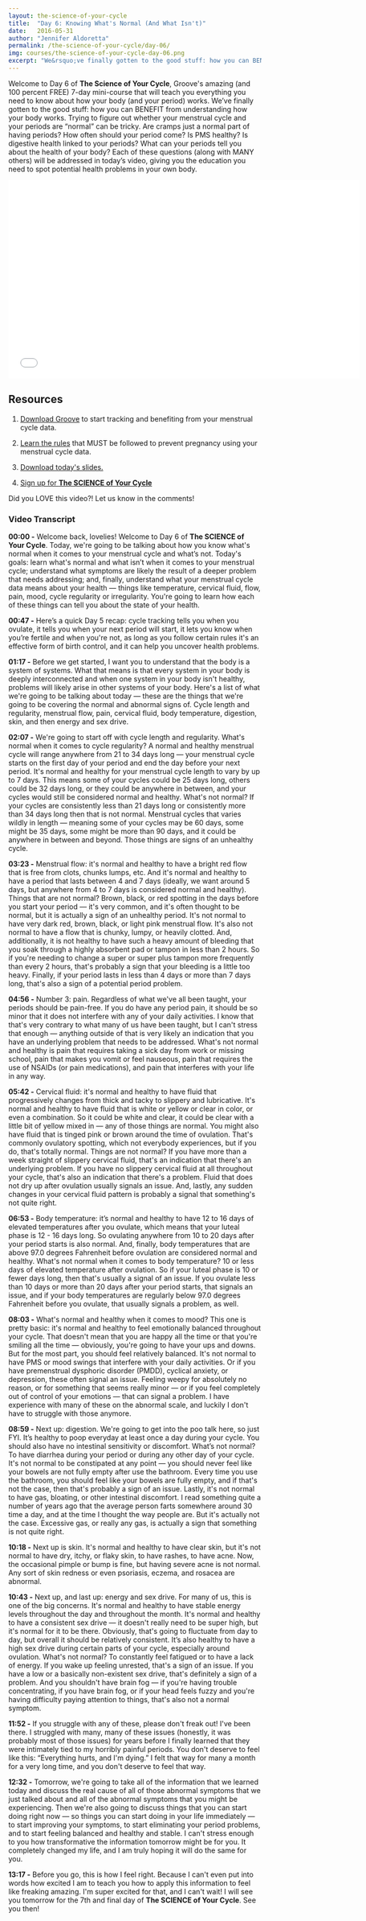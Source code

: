```yaml
---
layout: the-science-of-your-cycle
title:  "Day 6: Knowing What's Normal (And What Isn't)"
date:   2016-05-31
author: "Jennifer Aldoretta"
permalink: /the-science-of-your-cycle/day-06/
img: courses/the-science-of-your-cycle-day-06.png
excerpt: "We&rsquo;ve finally gotten to the good stuff: how you can BENEFIT from understanding how your body works. Trying to figure out whether your menstrual cycle and your periods are &ldquo;normal&rdquo; can be tricky. Are cramps just a normal part of having periods? How often should your period come? Is PMS healthy? Is digestive health linked to your periods? What can your periods tell you about the health of your body? Each of these questions (along with MANY others) will be addressed in today&rsquo;s video, giving you the education you need to spot potential health problems in your own body."
---
```



Welcome to Day 6 of <strong>The Science of Your Cycle</strong>, Groove's amazing (and 100 percent FREE) 7-day mini-course that will teach you everything you need to know about how your body (and your period) works. We&rsquo;ve finally gotten to the good stuff: how you can BENEFIT from understanding how your body works. Trying to figure out whether your menstrual cycle and your periods are &ldquo;normal&rdquo; can be tricky. Are cramps just a normal part of having periods? How often should your period come? Is PMS healthy? Is digestive health linked to your periods? What can your periods tell you about the health of your body? Each of these questions (along with MANY others) will be addressed in today&rsquo;s video, giving you the education you need to spot potential health problems in your own body. 

<div class="center" itemprop="video" itemscope="" itemtype="http://schema.org/VideoObject">
  <iframe class="video" width="700" height="394" src="//www.youtube.com/embed/I2_UDGAGgwQ?rel=0&amp;showinfo=0" frameborder="0" allowfullscreen></iframe>
  <meta itemprop="name" content="Green Your Period: Menstrual Cup Show & Tell (DivaCup & Me Luna)" />
  <meta itemprop="description" content="The Green Your Period video series is all about why sustainable and eco-friendly period products are great for your health and the environment." />
</div>

## Resources ##
1. <p><a class="text-link" href="http://www.readytogroove.com/the-cycle/chapter-7-the-rules-of-the-sympto-thermal-method/">Download Groove</a> to start tracking and benefiting from your menstrual cycle data.</p>
2. <p><a class="text-link" href="http://www.readytogroove.com/the-cycle/chapter-7-the-rules-of-the-sympto-thermal-method/">Learn the rules</a> that MUST be followed to prevent pregnancy using your menstrual cycle data.</p>
3. <p><a class="text-link" target="_blank" href="/download/The-Science-of-Your-Cycle-Day-06.pdf">Download today's slides.</a></p>
4. <p><a class="text-link" href="/start-here">Sign up for <strong>The SCIENCE of Your Cycle</strong></a></p>

Did you LOVE this video?! Let us know in the comments!

### Video Transcript ###

<strong>00:00 -</strong> Welcome back, lovelies! Welcome to Day 6 of <strong>The SCIENCE of Your Cycle</strong>. Today, we're going to be talking about how you know what's normal when it comes to your menstrual cycle and what’s not. Today's goals: learn what's normal and what isn’t when it comes to your menstrual cycle; understand what symptoms are likely the result of a deeper problem that needs addressing; and, finally, understand what your menstrual cycle data means about your health &mdash; things like temperature, cervical fluid, flow, pain, mood, cycle regularity or irregularity. You're going to learn how each of these things can tell you about the state of your health. 

<strong>00:47 -</strong> Here’s a quick Day 5 recap: cycle tracking tells you when you ovulate, it tells you when your next period will start, it lets you know when you’re fertile and when you're not, as long as you follow certain rules it's an effective form of birth control, and it can help you uncover health problems. 

<strong>01:17 -</strong> Before we get started, I want you to understand that the body is a system of systems. What that means is that every system in your body is deeply interconnected and when one system in your body isn't healthy, problems will likely arise in other systems of your body. Here's a list of what we're going to be talking about today &mdash; these are the things that we're going to be covering the normal and abnormal signs of. Cycle length and regularity, menstrual flow, pain, cervical fluid, body temperature, digestion, skin, and then energy and sex drive. 

<strong>02:07 -</strong> We're going to start off with cycle length and regularity. What's normal when it comes to cycle regularity? A normal and healthy menstrual cycle will range anywhere from 21 to 34 days long &mdash; your menstrual cycle starts on the first day of your period and end the day before your next period. It's normal and healthy for your menstrual cycle length to vary by up to 7 days. This means some of your cycles could be 25 days long, others could be 32 days long, or they could be anywhere in between, and your cycles would still be considered normal and healthy. What's not normal? If your cycles are consistently less than 21 days long or consistently more than 34 days long then that is not normal. Menstrual cycles that varies wildly in length &mdash; meaning some of your cycles may be 60 days, some might be 35 days, some might be more than 90 days, and it could be anywhere in between and beyond. Those things are signs of an unhealthy cycle. 

<strong>03:23 -</strong> Menstrual flow: it's normal and healthy to have a bright red flow that is free from clots, chunks lumps, etc. And it's normal and healthy to have a period that lasts between 4 and 7 days (ideally, we want around 5 days, but anywhere from 4 to 7 days is considered normal and healthy). Things that are not normal? Brown, black, or red spotting in the days before you start your period &mdash; it's very common, and it's often thought to be normal, but it is actually a sign of an unhealthy period. It's not normal to have very dark red, brown, black, or light pink menstrual flow. It's also not normal to have a flow that is chunky, lumpy, or heavily clotted. And, additionally, it is not healthy to have such a heavy amount of bleeding that you soak through a highly absorbent pad or tampon in less than 2 hours. So if you're needing to change a super or super plus tampon more frequently than every 2 hours, that's probably a sign that your bleeding is a little too heavy. Finally, if your period lasts in less than 4 days or more than 7 days long, that's also a sign of a potential period problem. 

<strong>04:56 -</strong> Number 3: pain. Regardless of what we've all been taught, your periods should be pain-free. If you do have any period pain, it should be so minor that it does not interfere with any of your daily activities. I know that that's very contrary to what many of us have been taught, but I can't stress that enough &mdash; anything outside of that is very likely an indication that you have an underlying problem that needs to be addressed. What's not normal and healthy is pain that requires taking a sick day from work or missing school, pain that makes you vomit or feel nauseous, pain that requires the use of NSAIDs (or pain medications), and pain that interferes with your life in any way. 

<strong>05:42 -</strong> Cervical fluid: it's normal and healthy to have fluid that progressively changes from thick and tacky to slippery and lubricative. It's normal and healthy to have fluid that is white or yellow or clear in color, or even a combination. So it could be white and clear, it could be clear with a little bit of yellow mixed in &mdash; any of those things are normal. You might also have fluid that is tinged pink or brown around the time of ovulation. That's commonly ovulatory spotting, which not everybody experiences, but if you do, that's totally normal. Things are not normal? If you have more than a week straight of slippery cervical fluid, that's an indication that there's an underlying problem. If you have no slippery cervical fluid at all throughout your cycle, that's also an indication that there's a problem. Fluid that does not dry up after ovulation usually signals an issue. And, lastly, any sudden changes in your cervical fluid pattern is probably a signal that something's not quite right. 

<strong>06:53 -</strong> Body temperature: it’s normal and healthy to have 12 to 16 days of elevated temperatures after you ovulate, which means that your luteal phase is 12 - 16 days long. So ovulating anywhere from 10 to 20 days after your period starts is also normal. And, finally, body temperatures that are above 97.0 degrees Fahrenheit before ovulation are considered normal and healthy. What's not normal when it comes to body temperature? 10 or less days of elevated temperature after ovulation. So if your luteal phase is 10 or fewer days long, then that's usually a signal of an issue. If you ovulate less than 10 days or more than 20 days after your period starts, that signals an issue, and if your body temperatures are regularly below 97.0 degrees Fahrenheit before you ovulate, that usually signals a problem, as well. 

<strong>08:03 -</strong> What's normal and healthy when it comes to mood? This one is pretty basic: it's normal and healthy to feel emotionally balanced throughout your cycle. That doesn't mean that you are happy all the time or that you're smiling all the time &mdash; obviously, you're going to have your ups and downs. But for the most part, you should feel relatively balanced. It's not normal to have PMS or mood swings that interfere with your daily activities. Or if you have premenstrual dysphoric disorder (PMDD), cyclical anxiety, or depression, these often signal an issue. Feeling weepy for absolutely no reason, or for something that seems really minor &mdash; or if you feel completely out of control of your emotions &mdash; that can signal a problem. I have experience with many of these on the abnormal scale, and luckily I don't have to struggle with those anymore.

<strong>08:59 -</strong> Next up: digestion. We're going to get into the poo talk here, so just FYI. It’s healthy to poop everyday at least once a day during your cycle. You should also have no intestinal sensitivity or discomfort. What’s not normal? To have diarrhea during your period or during any other day of your cycle. It's not normal to be constipated at any point &mdash; you should never feel like your bowels are not fully empty after use the bathroom. Every time you use the bathroom, you should feel like your bowels are fully empty, and if that's not the case, then that's probably a sign of an issue. Lastly, it's not normal to have gas, bloating, or other intestinal discomfort. I read something quite a number of years ago that the average person farts somewhere around 30 time a day, and at the time I thought the way people are. But it's actually not the case. Excessive gas, or really any gas, is actually a sign that something is not quite right. 

<strong>10:18 -</strong> Next up is skin. It's normal and healthy to have clear skin, but it's not normal to have dry, itchy, or flaky skin, to have rashes, to have acne. Now, the occasional pimple or bump is fine, but having severe acne is not normal. Any sort of skin redness or even psoriasis, eczema, and rosacea are abnormal. 

<strong>10:43 -</strong> Next up, and last up: energy and sex drive. For many of us, this is one of the big concerns. It's normal and healthy to have stable energy levels throughout the day and throughout the month. It's normal and healthy to have a consistent sex drive &mdash; it doesn't really need to be super high, but it's normal for it to be there. Obviously, that's going to fluctuate from day to day, but overall it should be relatively consistent. It’s also healthy to have a high sex drive during certain parts of your cycle, especially around ovulation. What's not normal? To constantly feel fatigued or to have a lack of energy. If you wake up feeling unrested, that's a sign of an issue. If you have a low or a basically non-existent sex drive, that's definitely a sign of a problem. And you shouldn't have brain fog &mdash; if you're having trouble concentrating, if you have brain fog, or if your head feels fuzzy and you're having difficulty paying attention to things, that's also not a normal symptom. 

<strong>11:52 -</strong> If you struggle with any of these, please don't freak out! I've been there. I struggled with many, many of these issues (honestly, it was probably most of those issues) for years before I finally learned that they were intimately tied to my horribly painful periods. You don't deserve to feel like this: “Everything hurts, and I'm dying.” I felt that way for many a month for a very long time, and you don't deserve to feel that way. 

<strong>12:32 -</strong> Tomorrow, we're going to take all of the information that we learned today and discuss the real cause of all of those abnormal symptoms that we just talked about and all of the abnormal symptoms that you might be experiencing. Then we're also going to discuss things that you can start doing right now &mdash; so things you can start doing in your life immediately &mdash; to start improving your symptoms, to start eliminating your period problems, and to start feeling balanced and healthy and stable. I can't stress enough to you how transformative the information tomorrow might be for you. It completely changed my life, and I am truly hoping it will do the same for you. 

<strong>13:17 -</strong> Before you go, this is how I feel right. Because I can't even put into words how excited I am to teach you how to apply this information to feel like freaking amazing. I'm super excited for that, and I can't wait! I will see you tomorrow for the 7th and final day of <strong>The SCIENCE of Your Cycle</strong>. See you then! 
